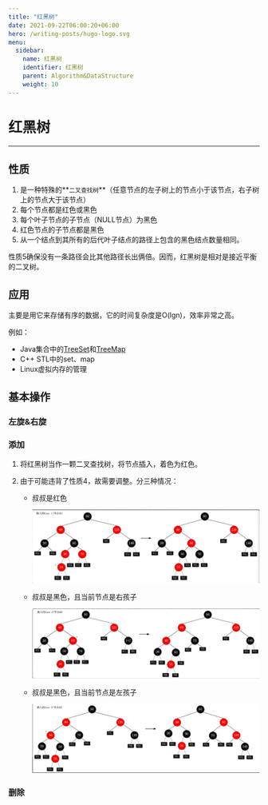 ```yaml
---
title: "红黑树"
date: 2021-09-22T06:00:20+06:00
hero: /writing-posts/hugo-logo.svg
menu:
  sidebar:
    name: 红黑树
    identifier: 红黑树
    parent: Algorithm&DataStructure
    weight: 10
---
```


# 红黑树

---

## 性质

1. 是一种特殊的**`二叉查找树`**（任意节点的左子树上的节点小于该节点，右子树上的节点大于该节点）
2. 每个节点都是红色或黑色
3. 每个叶子节点的子节点（NULL节点）为黑色
4. 红色节点的子节点都是黑色
5. 从一个结点到其所有的后代叶子结点的路径上包含的黑色结点数量相同。

性质5确保没有一条路径会比其他路径长出俩倍。因而，红黑树是相对是接近平衡的二叉树。

## 应用

主要是用它来存储有序的数据，它的时间复杂度是O(lgn)，效率非常之高。

例如：

* Java集合中的[TreeSet](http://www.cnblogs.com/skywang12345/p/3311268.html)和[TreeMap](http://www.cnblogs.com/skywang12345/p/3310928.html)
* C++ STL中的set、map
* Linux虚拟内存的管理

## 基本操作

### 左旋&右旋



### 添加

1. 将红黑树当作一颗二叉查找树，将节点插入，着色为红色。

2. 由于可能违背了性质4，故需要调整。分三种情况：

   - 叔叔是红色

     ![image-20210922191517666](/images/posts/Algorithm&DataStructure/image-20210922191517666.png)

   - 叔叔是黑色，且当前节点是右孩子

     ![image-20210922195344275](/images/posts/Algorithm&DataStructure/image-20210922195344275.png)

   - 叔叔是黑色，且当前节点是左孩子

     ![image-20210922195631225](/images/posts/Algorithm&DataStructure/image-20210922195631225.png)

### 删除



